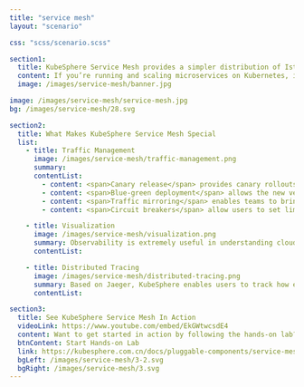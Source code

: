 ```yaml
---
title: "service mesh"
layout: "scenario"

css: "scss/scenario.scss"

section1:
  title: KubeSphere Service Mesh provides a simpler distribution of Istio with consolidated UX.
  content: If you’re running and scaling microservices on Kubernetes, it’s time to adopt the istio-based service mesh for your distributed system. We design a unified UI to integrate and manage tools including Istio, Envoy and Jaeger.
  image: /images/service-mesh/banner.jpg

image: /images/service-mesh/service-mesh.jpg
bg: /images/service-mesh/28.svg

section2:
  title: What Makes KubeSphere Service Mesh Special
  list:
    - title: Traffic Management
      image: /images/service-mesh/traffic-management.png
      summary:
      contentList:
        - content: <span>Canary release</span> provides canary rollouts and staged rollouts with percentage-based traffic splits
        - content: <span>Blue-green deployment</span> allows the new version of the application to be deployed in the green environment and tested for functionality and performance
        - content: <span>Traffic mirroring</span> enables teams to bring changes to production with as few risks as possible
        - content: <span>Circuit breakers</span> allow users to set limits for calls to individual hosts within a service

    - title: Visualization
      image: /images/service-mesh/visualization.png
      summary: Observability is extremely useful in understanding cloud-native microservice interconnections. KubeSphere has the ability to visualize the connections between microservices and the topology of how they interconnect.
      contentList:

    - title: Distributed Tracing
      image: /images/service-mesh/distributed-tracing.png
      summary: Based on Jaeger, KubeSphere enables users to track how each service interacts with other services. It brings a deeper understanding about request latency, bottlenecks, serialization and parallelism via visualization.
      contentList:

section3:
  title: See KubeSphere Service Mesh In Action
  videoLink: https://www.youtube.com/embed/EkGWtwcsdE4
  content: Want to get started in action by following the hands-on lab?
  btnContent: Start Hands-on Lab
  link: https://kubesphere.com.cn/docs/pluggable-components/service-mesh/
  bgLeft: /images/service-mesh/3-2.svg
  bgRight: /images/service-mesh/3.svg
---
```

